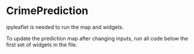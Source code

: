 # CrimePrediction

ipyleaflet is needed to run the map and widgets.

To update the prediction map after changing inputs, run all code below the first set of widgets in the file.
